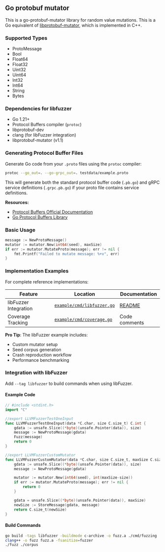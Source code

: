 ## Go protobuf mutator  

This is a go-protobuf-mutator library for random value mutations. This is a Go equivalent of [libprotobuf-mutator](https://github.com/google/libprotobuf-mutator), which is implemented in C++.

### Supported Types  
- ProtoMessage  
- Bool  
- Float64  
- Float32  
- Uint32  
- Uint64  
- Int32  
- Int64  
- String  
- Bytes  

### Dependencies for libfuzzer
- Go 1.21+
- Protocol Buffers compiler (`protoc`)
- libprotobuf-dev
- clang (for libFuzzer integration)
- libprotobuf-mutator (v1.1)

### Generating Protocol Buffer Files

Generate Go code from your `.proto` files using the `protoc` compiler:

```sh
protoc --go_out=. --go-grpc_out=. testdata/example.proto
```

This will generate both the standard protocol buffer code (`.pb.go`) and gRPC service definitions (`.grpc.pb.go`) if your proto file contains service definitions.

**Resources:**
- [Protocol Buffers Official Documentation](https://protobuf.dev/)
- [Go Protocol Buffers Library](https://pkg.go.dev/google.golang.org/protobuf)

### Basic Usage
```go
message := NewProtoMessage()
mutator := mutator.New(int64(seed), maxSize)
if err := mutator.MutateProto(message); err != nil {
    fmt.Printf("Failed to mutate message: %+v", err)
}
```

### Implementation Examples

For complete reference implementations:

| Feature               | Location                          | Documentation                       |
|-----------------------|-----------------------------------|-------------------------------------|
| libFuzzer Integration | [`example/cmd/libfuzzer.go`](./example/cmd/libfuzzer.go) | [README](./example/README.md) |
| Coverage Tracking     | [`example/cmd/coverage.go`](./example/cmd/coverage.go) | Code comments            |

**Pro Tip**: The libFuzzer example includes:
- Custom mutator setup
- Seed corpus generation
- Crash reproduction workflow
- Performance benchmarking

### Integration with libFuzzer  
Add `--tag libfuzzer` to build commands when using libFuzzer.  

#### Example Code  
```go  
// #include <stdint.h>
import "C"

//export LLVMFuzzerTestOneInput
func LLVMFuzzerTestOneInput(data *C.char, size C.size_t) C.int {
    gdata := unsafe.Slice((*byte)(unsafe.Pointer(data)), size)
    message := NewProtoMessage(gdata)
    Fuzz(message)
    return 0
}

//export LLVMFuzzerCustomMutator
func LLVMFuzzerCustomMutator(data *C.char, size C.size_t, maxSize C.size_t, seed C.uint) C.size_t {
    gdata := unsafe.Slice((*byte)(unsafe.Pointer(data)), size)
    message := NewProtoMessage(gdata)

    mutator := mutator.New(int64(seed), int(maxSize-size))
    if err := mutator.MutateProto(message); err != nil {
        return 0
    }

    gdata = unsafe.Slice((*byte)(unsafe.Pointer(data)), maxSize)
    newSize := StoreMessage(gdata, message)
    return C.size_t(newSize)
}
```  

#### Build Commands  
```sh
go build -tags libfuzzer -buildmode c-archive -o fuzz.a ./cmd/fuzzing
clang++ -o fuzz fuzz.a -fsanitize=fuzzer
./fuzz ./corpus
```
